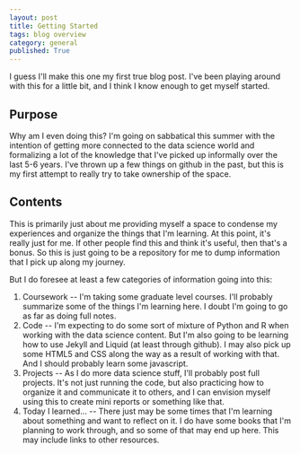 ```yaml
---
layout: post
title: Getting Started
tags: blog overview
category: general
published: True
---
```


I guess I'll make this one my first true blog post. I've been playing around with this for a little bit, and I think I know enough to get myself started.

## Purpose

Why am I even doing this? I'm going on sabbatical this summer with the intention of getting more connected to the data science world and formalizing a lot of the knowledge that I've picked up informally over the last 5-6 years. I've thrown up a few things on github in the past, but this is my first attempt to really try to take ownership of the space.

## Contents

This is primarily just about me providing myself a space to condense my experiences and organize the things that I'm learning. At this point, it's really just for me. If other people find this and think it's useful, then that's a bonus. So this is just going to be a repository for me to dump information that I pick up along my journey.

But I do foresee at least a few categories of information going into this:

1. Coursework -- I'm taking some graduate level courses. I'll probably summarize some of the things I'm learning here. I doubt I'm going to go as far as doing full notes.
2. Code -- I'm expecting to do some sort of mixture of Python and R when working with the data science content. But I'm also going to be learning how to use Jekyll and Liquid (at least through github). I may also pick up some HTML5 and CSS along the way as a result of working with that. And I should probably learn some javascript.
3. Projects -- As I do more data science stuff, I'll probably post full projects. It's not just running the code, but also practicing how to organize it and communicate it to others, and I can envision myself using this to create mini reports or something like that.
4. Today I learned... -- There just may be some times that I'm learning about something and want to reflect on it. I do have some books that I'm planning to work through, and so some of that may end up here. This may include links to other resources.

